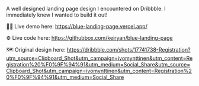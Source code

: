A well designed landing page design I encountered on Dribbble. I immediately knew I wanted to build it out!

🧑‍💻 Live demo here: https://blue-landing-page.vercel.app/

⚙️ Live code here: https://githubbox.com/keiryan/blue-landing-page

🗺️ Original design here: https://dribbble.com/shots/17741738-Registration?utm_source=Clipboard_Shot&utm_campaign=ivomynttinen&utm_content=Registration%20%F0%9F%94%91&utm_medium=Social_Share&utm_source=Clipboard_Shot&utm_campaign=ivomynttinen&utm_content=Registration%20%F0%9F%94%91&utm_medium=Social_Share
